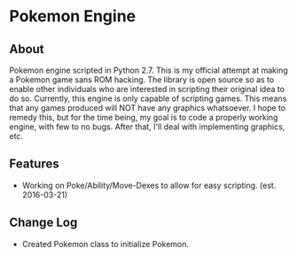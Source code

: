 # Pokemon Engine
## About
Pokemon engine scripted in Python 2.7. This is my official attempt at making a Pokemon game sans ROM hacking. The library is open source so as to enable other individuals who are interested in scripting their original idea to do so. Currently, this engine is only capable of scripting games. This means that any games produced will NOT have any graphics whatsoever. I hope to remedy this, but for the time being, my goal is to code a properly working engine, with few to no bugs. After that, I'll deal with implementing graphics, etc.
## Features
+ Working on Poke/Ability/Move-Dexes to allow for easy scripting. (est. 2016-03-21)
## Change Log
+ Created Pokemon class to initialize Pokemon.
